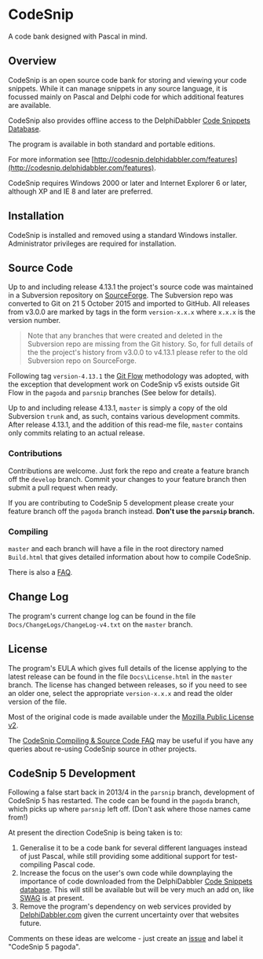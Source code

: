 # CodeSnip

A code bank designed with Pascal in mind.

## Overview

CodeSnip is an open source code bank for storing and viewing your code snippets. While it can manage snippets in any source language, it is focussed mainly on Pascal and Delphi code for which additional features are available.

CodeSnip also provides offline access to the DelphiDabbler [Code Snippets Database](http://snippets.delphidabbler.com/).

The program is available in both standard and portable editions.

For more information see [http://codesnip.delphidabbler.com/features](http://codesnip.delphidabbler.com/features).

CodeSnip requires Windows 2000 or later and Internet Explorer 6 or later, although XP and IE 8 and later are preferred.

## Installation

CodeSnip is installed and removed using a standard Windows installer. Administrator privileges are required for installation.

## Source Code

Up to and including release 4.13.1 the project's source code was maintained in a Subversion repository on [SourceForge](https://sourceforge.net/p/codesnip/code/). The Subversion repo was converted to Git on 21 5 October 2015 and imported to GitHub. All releases from v3.0.0 are marked by tags in the form `version-x.x.x` where `x.x.x` is the version number.

> Note that any branches that were created and deleted in the Subversion repo are missing from the Git history. So, for full details of the the project's history from v3.0.0 to v4.13.1 please refer to the old Subversion repo on SourceForge. 

Following tag `version-4.13.1` the [Git Flow](http://nvie.com/posts/a-successful-git-branching-model/) methodology was adopted, with the exception that development work on CodeSnip v5 exists outside Git Flow in the `pagoda` and `parsnip` branches (See below for details).

Up to and including release 4.13.1, `master` is simply a copy of the old Subversion `trunk` and, as such, contains various development commits. After release 4.13.1, and the addition of this read-me file, `master` contains only commits relating to an actual release.

### Contributions

Contributions are welcome. Just fork the repo and create a feature branch off the `develop` branch. Commit your changes to your feature branch then submit a pull request when ready.

If you are contributing to CodeSnip 5 development please create your feature branch off the `pagoda` branch instead. **Don't use the `parsnip` branch.**

### Compiling

`master` and each branch will have a file in the root directory named `Build.html` that gives detailed information about how to compile CodeSnip.

There is also a [FAQ](http://wiki.delphidabbler.com/index.php/FAQs/CodeSnipAppSource).

## Change Log

The program's current change log can be found in the file `Docs/ChangeLogs/ChangeLog-v4.txt` on the `master` branch.

## License

The program's EULA which gives full details of the license applying to the latest release can be found in the file `Docs\License.html` in the `master` branch. The license has changed between releases, so if you need to see an older one, select the appropriate `version-x.x.x` and read the older version of the file.

Most of the original code is made available under the [Mozilla Public License v2](https://www.mozilla.org/MPL/2.0/).

The [CodeSnip Compiling & Source Code FAQ](http://wiki.delphidabbler.com/index.php/FAQs/CodeSnipAppSource) may be useful if you have any queries about re-using CodeSnip source in other projects. 

## CodeSnip 5 Development

Following a false start back in 2013/4 in the `parsnip` branch, development of CodeSnip 5 has restarted. The code can be found in the `pagoda` branch, which picks up where `parsnip` left off. (Don't ask where those names came from!)

At present the direction CodeSnip is being taken is to:

1. Generalise it to be a code bank for several different languages instead of just Pascal, while still providing some additional support for test-compiling Pascal code.
2. Increase the focus on the user's own code while downplaying the importance of code downloaded from the DelphiDabbler [Code Snippets database](http://snippets.delphidabbler.com/). This will still be available but will be very much an add on, like [SWAG](http://swag.delphidabbler.com/) is at present.
3. Remove the program's dependency on web services provided by [DelphiDabbler.com](http://delphidabbler.com) given the current uncertainty over that websites future.

Comments on these ideas are welcome - just create an [issue](https://github.com/delphidabbler/codesnip/issues) and label it "CodeSnip 5 pagoda".
